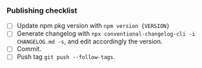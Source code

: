 ### Publishing checklist

- [ ] Update npm pkg version with `npm version {VERSION}`
- [ ] Generate changelog with `npx conventional-changelog-cli -i CHANGELOG.md -s`, and edit accordingly the version.
- [ ] Commit.
- [ ] Push tag `git push --follow-tags`.
